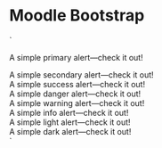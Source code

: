 # Moodle Bootstrap

`<div class="alert alert-primary" role="alert">
    A simple primary alert—check it out!
</div>
<div class="alert alert-secondary" role="alert">
    A simple secondary alert—check it out!
</div>
<div class="alert alert-success" role="alert">
    A simple success alert—check it out!
</div>
<div class="alert alert-danger" role="alert">
    A simple danger alert—check it out!
</div>
<div class="alert alert-warning" role="alert">
    A simple warning alert—check it out!
</div>
<div class="alert alert-info" role="alert">
    A simple info alert—check it out!
</div>
<div class="alert alert-light" role="alert">
    A simple light alert—check it out!
</div>
<div class="alert alert-dark" role="alert">
    A simple dark alert—check it out!
</div>`
